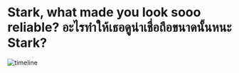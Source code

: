 # Stark, what made you look sooo reliable? อะไรทำให้เธอดูน่าเชื่อถือขนาดนั้นหนะ Stark?

![timeline](https://github.com/bsssgrace/5001-final-project/assets/114140787/d62a9912-c5fb-4b34-a374-594e9dc6be21)

